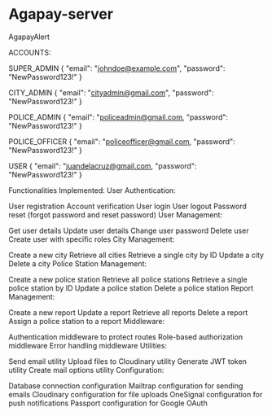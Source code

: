 # Agapay-server
AgapayAlert 


ACCOUNTS:

<!-- super_admin -->
SUPER_ADMIN
{
  "email": "johndoe@example.com",
  "password": "NewPassword123!"
}

<!-- city_admin -->
CITY_ADMIN
{
  "email": "cityadmin@gmail.com",
  "password": "NewPassword123!"
}

<!-- police_admin -->
POLICE_ADMIN
{
  "email": "policeadmin@gmail.com,
  "password": "NewPassword123!"
}

<!-- police_officer -->
POLICE_OFFICER
{
  "email": "policeofficer@gmail.com,
  "password": "NewPassword123!"
}

<!-- user -->
USER
{
  "email": "juandelacruz@gmail.com,
  "password": "NewPassword123!"
}



Functionalities Implemented:
User Authentication:

User registration
Account verification
User login
User logout
Password reset (forgot password and reset password)
User Management:

Get user details
Update user details
Change user password
Delete user
Create user with specific roles
City Management:

Create a new city
Retrieve all cities
Retrieve a single city by ID
Update a city
Delete a city
Police Station Management:

Create a new police station
Retrieve all police stations
Retrieve a single police station by ID
Update a police station
Delete a police station
Report Management:

Create a new report
Update a report
Retrieve all reports
Delete a report
Assign a police station to a report
Middleware:

Authentication middleware to protect routes
Role-based authorization middleware
Error handling middleware
Utilities:

Send email utility
Upload files to Cloudinary utility
Generate JWT token utility
Create mail options utility
Configuration:

Database connection configuration
Mailtrap configuration for sending emails
Cloudinary configuration for file uploads
OneSignal configuration for push notifications
Passport configuration for Google OAuth
